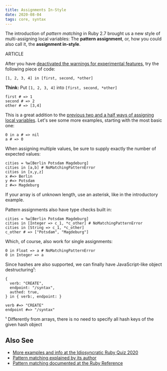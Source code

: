 ```yaml
---
title: Assignments In-Style
date: 2020-08-04
tags: core, syntax
---
```


The introduction of *pattern matching* in Ruby 2.7 brought us a new style of multi-assigning local variables: The **pattern assignment**, or, how you could also call it, the **assignment in-style**.

ARTICLE

After you have [deactivated the warnings for experimental features](/67-warning-the-experiment.html), try the following piece of code:

    [1, 2, 3, 4] in [first, second, *other]

**Think:** Put `[1, 2, 3, 4]` into `[first, second, *other]`

    first # => 1
    second # => 2
    other # => [3,4]

This is a great addition to the [previous two and a half ways of assigning local variables](/14-meeting-some-locals.html). Let's see some more examples, starting with the most basic one:

    0 in a # => nil
    a # => 0

When assigning multiple values, be sure to supply exactly the number of expected values:

    cities = %w[Berlin Potsdam Magdeburg]
    cities in [a,b] # NoMatchingPatternError
    cities in [x,y,z]
    x #=> Berlin
    y #=> Potsdam
    z #=> Magdeburg

If your array is of unknown length, use an asterisk, like in the introductory example.

Pattern assignments also have type checks built in:

    cities = %w[Berlin Potsdam Magdeburg]
    cities in [Integer => c_1, *c_other] # NoMatchingPatternError
    cities in [String => c_1, *c_other]
    c_other # => ["Potsdam", "Magdeburg"]

Which, of course, also work for single assignments:

    0 in Float => a # NoMatchingPatternError
    0 in Integer => a

Since hashes are also supported, we can finally have JavaScript-like object destructuring¹:

    {
      verb: "CREATE",
      endpoint: "/syntax",
      authed: true,
    } in { verb:, endpoint: }

    verb #=> "CREATE"
    endpoint #=> "/syntax"

¹ Differently from arrays, there is no need to specify all hash keys of the given hash object

## Also See

- [More examples and info at the Idiosyncratic Ruby Quiz 2020](/quiz/2020/january/#/1)
- [Pattern matching explained by its author](https://speakerdeck.com/k_tsj/pattern-matching-new-feature-in-ruby-2-dot-7)
- [Pattern matching documented at the Ruby Reference](https://rubyreferences.github.io/rubyref/language/pattern-matching.html)
